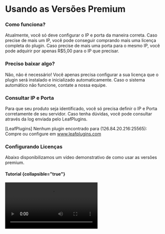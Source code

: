 # Usando as Versões Premium

### Como funciona?
Atualmente, você só deve configurar o IP e porta da maneira correta. Caso precise de mais um IP, você pode conseguir comprando mais uma licença completa do plugin. Caso precise de mais uma porta para o mesmo IP, você pode adquirir por apenas R$5,00 para o IP que precisar.

### Preciso baixar algo?
Não, não é necessário! Você apenas precisa configurar a sua licença que o plugin será instalado e inicializado automaticamente. Caso o sistema automático não funcione, contate a nossa equipe.

### Consultar IP e Porta
Para que seu produto seja identificado, você só precisa definir o IP e Porta corretamente de seu servidor. Caso tenha dúvidas, você pode consultar através da log enviada pelo LeafPlugins.

<code-block lang="plain text">[LeafPlugins] Nenhum plugin encontrado para (126.84.20.216:25565): Compre ou configure em www.leafplugins.com</code-block>

### Configurando Licenças
Abaixo disponibilizamos um vídeo demonstrativo de como usar as versões premium.

#### Tutorial {collapsible="true"}
<video src="https://www.youtube.com/watch?v=7QcuRWBFzJQ"/>
